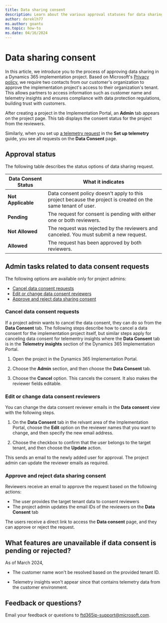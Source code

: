 ```yaml
---
title: Data sharing consent
description: Learn about the various approval statuses for data sharing consent and what features become unavailable users do not consent to data sharing.
author: dereklh77
ms.author: goantu
ms.topic: how-to
ms.date: 04/16/2024
---
```


# Data sharing consent

In this article, we introduce you to the process of approving data sharing in a Dynamics 365 implementation project. Based on Microsoft's [Privacy policy](https://privacy.microsoft.com/privacystatement), we require two contacts from our customer's organization to approve the implementation project's access to their organization's tenant. This allows partners to access information such as customer name and telemetry insights and ensures compliance with data protection regulations, building trust with customers.

After creating a project in the Implementation Portal, an **Admin** tab appears on the project page. This tab displays the consent status for the project from the reviewers.  

Similarly, when you set up [a telemetry request](telemetry-insights.md) in the **Set up telemetry** guide, you see all requests on the **Data Consent** page.  

## Approval status

The following table describes the status options of data sharing request.

| **Data Consent Status** | **What it indicates** |
|-------------------------|-------------------------|
| **Not Applicable** | Data consent policy doesn't apply to this project because the project is created on the same tenant of user. |
| **Pending** | The request for consent is pending with either one or both reviewers. |
| **Not Allowed** | The request was rejected by the reviewers and canceled. You must submit a new request. |
| **Allowed** | The request has been approved by both reviewers. |

## Admin tasks related to data consent requests

The following options are available only for project admins:

- [Cancel data consent requests](#cancel-data-consent-requests)  
- [Edit or change data consent reviewers](#edit-or-change-data-consent-reviewers)  
- [Approve and reject data sharing consent](#approve-and-reject-data-sharing-consent)  

### Cancel data consent requests

If a project admin wants to cancel the data consent, they can do so from the **Data Consent** tab. The following steps describe how to cancel a data consent for the implementation project itself, but similar steps apply for canceling data consent for telementry insights where the **Data Consent** tab is in the **Telemetry insights** section of the Dynamics 365 Implementation Portal.  

1. Open the project in the Dynamics 365 Implementation Portal.

2. Choose the **Admin** section, and then choose the **Data Consent** tab.

3. Choose the **Cancel** option. This cancels  the consent. It also makes the reviewer fields editable.

### Edit or change data consent reviewers

You can change the data consent reviewer emails in the **Data consent** view with the following steps.

1. On the **Data Consent** tab in the relvant area of the Implementation Portal, choose the **Edit** option on the reviewer names that you want to change, and then specify the new email address.  

2. Choose the checkbox to confirm that the user belongs to the target tenant, and then choose the **Update** action.

This sends an email to the newly added user for approval. The project admin can update the reviewer emails as required.

### Approve and reject data sharing consent

Reviewers receive an email to approve the request based on the following actions:

- The user provides the target tenant data to consent reviewers
- The project admin updates the email IDs of the reviewers on the **Data Consent** tab

The users receive a direct link to access the **Data consent** page, and they can approve or reject the request.

## What features are unavailable if data consent is pending or rejected?

As of March 2024,

- The customer name won't be resolved based on the provided tenant ID.

- Telemetry insights won't appear since that contains telemetry data from the customer environment.

## Feedback or questions?

Email your feedback or questions to [ftd365ip-support@microsoft.com](mailto:ftd365ip-support@microsoft.com).  
